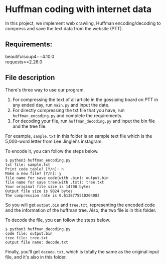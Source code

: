 # Huffman coding with internet data
In this project, we implement web crawling, Huffman encoding/decoding to compress and save the text data from the website (PTT). 
## Requirements:
beautifulsoup4==4.10.0\
requests==2.26.0
## File description
There's three way to use our program.
1. For compressing the text of all article in the gossiping board on PTT in any ended day, run `main.py` and input the date.
2. For directly compressing the txt file that you have, run `huffman_encoding.py` and complete the requirements.
3. For decoding your file, run `huffman_decoding.py` and input the bin file and the tree file.

For example, `sample.txt` in this folder is an sample text file which is the 5,000-word letter from Lee Jinglei's instagram.

To encode it, you can follow the steps below.

    $ python3 huffman_encoding.py
    txt file: sample.txt
    Print code table? [Y/n]: n
    Make a new file? [Y/n]: y
    file name for save code(with .bin): output.bin
    file name for save tree(with .txt): tree.txt
    Your original file size is 14700 bytes
    Output file size is 9024 bytes
    The compression rate is 0.6138775510204082

So you will get `output.bin` and `tree.txt`, representing the encoded code and the information of the huffman tree. Also, the two file is in this folder.

To decode the file, you can follow the steps below.

    $ python3 huffman_decoding.py
    code file: output.bin
    tree file: tree.txt
    output file name: decode.txt
Finally, you'll get `decode.txt`, which is totally the same as the original input file, and it's also in this folder.
